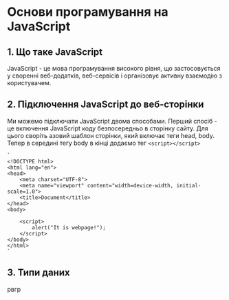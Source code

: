 # Основи програмування на JavaScript
## 1. Що таке JavaScript
JavaScript - це мова програмування високого рівня, що застосовується у своренні веб-додатків, веб-сервісів і організовує активну взаємодію з користувачем.
## 2. Підключення JavaScript до веб-сторінки
Ми можемо підключати JavaScript двома способами. Перший спосіб - це включення JavaScript коду безпосередньо в сторінку сайту. Для цього своріть азовий шаблон сторінки, який включає теги head, body. Тепер в середині тегу body в кінці додаємо тег `<script></script>`

    `
	<!DOCTYPE html>
	<html lang="en">
	<head>
		<meta charset="UTF-8">
		<meta name="viewport" content="width=device-width, initial-scale=1.0">
		<title>Document</title>
	</head>
	<body>

		<script>
			alert("It is webpage!");
		</script>	
	</body>
	</html>
    `

## 3. Типи даних
рвгр
